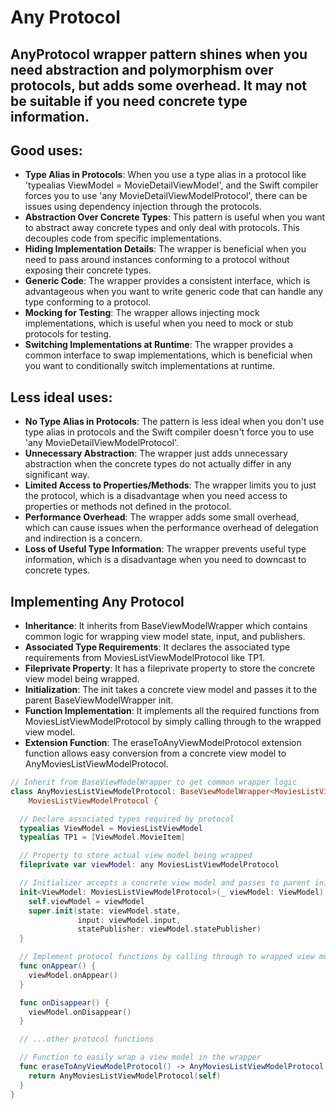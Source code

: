 # Any Protocol

## AnyProtocol wrapper pattern shines when you need abstraction and polymorphism over protocols, but adds some overhead. It may not be suitable if you need concrete type information. 

## Good uses:

- **Type Alias in Protocols**: When you use a type alias in a protocol like 'typealias ViewModel = MovieDetailViewModel', and the Swift compiler forces you to use 'any MovieDetailViewModelProtocol', there can be issues using dependency injection through the protocols.
- **Abstraction Over Concrete Types**: This pattern is useful when you want to abstract away concrete types and only deal with protocols. This decouples code from specific implementations.
- **Hiding Implementation Details**: The wrapper is beneficial when you need to pass around instances conforming to a protocol without exposing their concrete types.
- **Generic Code**: The wrapper provides a consistent interface, which is advantageous when you want to write generic code that can handle any type conforming to a protocol.
- **Mocking for Testing**: The wrapper allows injecting mock implementations, which is useful when you need to mock or stub protocols for testing.
- **Switching Implementations at Runtime**: The wrapper provides a common interface to swap implementations, which is beneficial when you want to conditionally switch implementations at runtime.

## Less ideal uses:

- **No Type Alias in Protocols**: The pattern is less ideal when you don't use type alias in protocols and the Swift compiler doesn't force you to use 'any MovieDetailViewModelProtocol'.
- **Unnecessary Abstraction**: The wrapper just adds unnecessary abstraction when the concrete types do not actually differ in any significant way.
- **Limited Access to Properties/Methods**: The wrapper limits you to just the protocol, which is a disadvantage when you need access to properties or methods not defined in the protocol.
- **Performance Overhead**: The wrapper adds some small overhead, which can cause issues when the performance overhead of delegation and indirection is a concern.
- **Loss of Useful Type Information**: The wrapper prevents useful type information, which is a disadvantage when you need to downcast to concrete types.

## Implementing Any Protocol

- **Inheritance**: It inherits from BaseViewModelWrapper which contains common logic for wrapping view model state, input, and publishers.
- **Associated Type Requirements**: It declares the associated type requirements from MoviesListViewModelProtocol like TP1.
- **Fileprivate Property**: It has a fileprivate property to store the concrete view model being wrapped.
- **Initialization**: The init takes a concrete view model and passes it to the parent BaseViewModelWrapper init.
- **Function Implementation**: It implements all the required functions from MoviesListViewModelProtocol by simply calling through to the wrapped view model.
- **Extension Function**: The eraseToAnyViewModelProtocol extension function allows easy conversion from a concrete view model to AnyMoviesListViewModelProtocol.

```swift
// Inherit from BaseViewModelWrapper to get common wrapper logic
class AnyMoviesListViewModelProtocol: BaseViewModelWrapper<MoviesListViewModel.State, MoviesListViewModel.Action>,  
    MoviesListViewModelProtocol {

  // Declare associated types required by protocol
  typealias ViewModel = MoviesListViewModel
  typealias TP1 = [ViewModel.MovieItem]

  // Property to store actual view model being wrapped
  fileprivate var viewModel: any MoviesListViewModelProtocol

  // Initializer accepts a concrete view model and passes to parent init
  init<ViewModel: MoviesListViewModelProtocol>(_ viewModel: ViewModel) {
    self.viewModel = viewModel
    super.init(state: viewModel.state,
               input: viewModel.input,
               statePublisher: viewModel.statePublisher)
  }

  // Implement protocol functions by calling through to wrapped view model
  func onAppear() {
    viewModel.onAppear() 
  }

  func onDisappear() {
    viewModel.onDisappear()
  }

  // ...other protocol functions  

  // Function to easily wrap a view model in the wrapper 
  func eraseToAnyViewModelProtocol() -> AnyMoviesListViewModelProtocol {
    return AnyMoviesListViewModelProtocol(self)
  }
}
```



